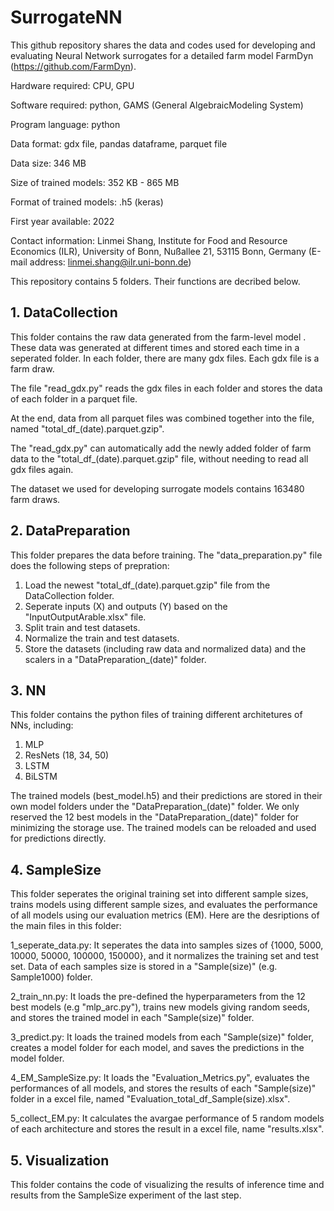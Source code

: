 # SurrogateNN

This github repository shares the data and codes used for developing and evaluating Neural Network surrogates for a detailed farm model FarmDyn (https://github.com/FarmDyn). 

Hardware required: CPU, GPU

Software required: python, GAMS (General AlgebraicModeling System)

Program language: python

Data format: gdx file, pandas dataframe, parquet file

Data size: 346 MB

Size of trained models: 352 KB - 865 MB

Format of trained models: .h5 (keras)

First year available: 2022

Contact information: Linmei Shang, Institute for Food and Resource Economics (ILR), University of Bonn, Nußallee 21, 53115 Bonn, Germany (E-mail address: linmei.shang@ilr.uni-bonn.de)


This repository contains 5 folders. Their functions are decribed below.

## 1. DataCollection
This folder contains the raw data generated from the farm-level model . These data was generated at different times and stored each time in a seperated folder. In each folder, there are many gdx files. Each gdx file is a farm draw. 

The file "read_gdx.py" reads the gdx files in each folder and stores the data of each folder in a parquet file.

At the end, data from all parquet files was combined together into the file, named "total_df_(date).parquet.gzip".

The "read_gdx.py" can automatically add the newly added folder of farm data to the "total_df_(date).parquet.gzip" file, without needing to read all gdx files again.

The dataset we used for developing surrogate models contains 163480 farm draws. 
 
## 2. DataPreparation
This folder prepares the data before training. The "data_preparation.py" file does the following steps of prepration: 
1) Load the newest "total_df_(date).parquet.gzip" file from the DataCollection folder.
2) Seperate inputs (X) and outputs (Y) based on the "InputOutputArable.xlsx" file.
3) Split train and test datasets.
4) Normalize the train and test datasets.
5) Store the datasets (including raw data and normalized data) and the scalers in a "DataPreparation_(date)" folder. 

## 3. NN
This folder contains the python files of training different architetures of NNs, including:
1) MLP
2) ResNets (18, 34, 50)
3) LSTM
4) BiLSTM

The trained models (best_model.h5) and their predictions are stored in their own model folders under the "DataPreparation_(date)" folder. We only reserved the 12 best models in the "DataPreparation_(date)" folder for minimizing the storage use. The trained models can be reloaded and used for predictions directly. 

## 4. SampleSize
This folder seperates the original training set into different sample sizes, trains models using different sample sizes, and evaluates the performance of all models using our evaluation metrics (EM). Here are the desriptions of the main files in this folder:

1_seperate_data.py: It seperates the data into samples sizes of {1000, 5000, 10000, 50000, 100000, 150000}, and it normalizes the training set and test set. Data of each samples size is stored in a "Sample(size)" (e.g. Sample1000) folder.

2_train_nn.py: It loads the pre-defined the hyperparameters from the 12 best models (e.g "mlp_arc.py"), trains new models giving random seeds, and stores the trained model in each "Sample(size)" folder. 

3_predict.py: It loads the trained models from each "Sample(size)" folder, creates a model folder for each model, and saves the predictions in the model folder. 

4_EM_SampleSize.py: It loads the "Evaluation_Metrics.py", evaluates the performances of all models, and stores the results of each "Sample(size)" folder in a excel file, named "Evaluation_total_df_Sample(size).xlsx".

5_collect_EM.py: It calculates the avargae performance of 5 random models of each architecture and stores the result in a excel file, name "results.xlsx".

## 5. Visualization
This folder contains the code of visualizing the results of inference time and results from the SampleSize experiment of the last step. 
